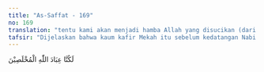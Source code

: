 ```yaml
---
title: "As-Saffat - 169"
no: 169
translation: "tentu kami akan menjadi hamba Allah yang disucikan (dari dosa).”"
tafsir: "Dijelaskan bahwa kaum kafir Mekah itu sebelum kedatangan Nabi Muhammad sebenarnya sudah berjanji bahwa seandainya mereka memiliki kitab suci yang berisi pedoman seperti yang dimiliki oleh kaum Yahudi dan Nasrani, mereka akan beriman dan melaksanakan perintah yang tertera dalam kitab suci itu dengan sepatuh-patuhnya. Mereka mengharapkan datangnya seorang rasul untuk membimbing mereka menuju kebahagiaan di dunia dan akhirat seperti yang dipunyai mereka. Mereka ingin pula mengalami kejayaan seperti yang pernah dialami kedua kaum itu di bawah nabi mereka masing-masing, karena umat di bawah pimpinan nabi pastilah terjamin kebahagiaan dan kejayaannya."
---
```


لَكُنَّا عِبَادَ اللّٰهِ الْمُخْلَصِيْنَ
